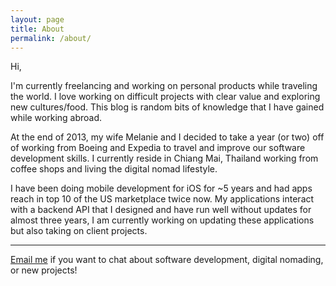 ```yaml
---
layout: page
title: About
permalink: /about/
---
```


Hi,

I'm currently freelancing and working on personal products while traveling the world.  I love working on difficult projects with clear value and exploring new cultures/food.  This blog is random bits of knowledge that I have gained while working abroad.

At the end of 2013, my wife Melanie and I decided to take a year (or two) off of working from Boeing and Expedia to travel and improve our software development skills. I currently reside in Chiang Mai, Thailand working from coffee shops and living the digital nomad lifestyle.

I have been doing mobile development for iOS for ~5 years and had apps reach in top 10 of the US marketplace twice now.  My applications interact with a backend API that I designed and have run well without updates for almost three years, I am currently working on updating these applications but also taking on client projects.

---

[Email me](mailto:kevin.vanderlugt@gmail.com) if you want to chat about software development, digital nomading, or new projects!